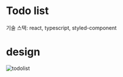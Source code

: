 # Todo list

기술 스택: react, typescript, styled-component

# design

![todolist](https://github.com/wan0514/wanted-preonboarding/assets/77326740/e06ee99e-9300-4247-b166-3929b7a7be7b)

